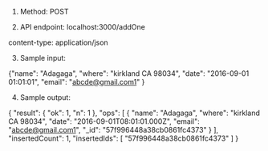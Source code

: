 1. Method: POST

2. API endpoint: localhost:3000/addOne

content-type: application/json

3. Sample input:

{"name": "Adagaga",
 "where": "kirkland CA 98034",
 "date": "2016-09-01 01:01:01",
 "email": "abcde@gmail.com1"
}

4. Sample output:

{
  "result": {
    "ok": 1,
    "n": 1
  },
  "ops": [
    {
      "name": "Adagaga",
      "where": "kirkland CA 98034",
      "date": "2016-09-01T08:01:01.000Z",
      "email": "abcde@gmail.com1",
      "_id": "57f996448a38cb0861fc4373"
    }
  ],
  "insertedCount": 1,
  "insertedIds": [
    "57f996448a38cb0861fc4373"
  ]
}
